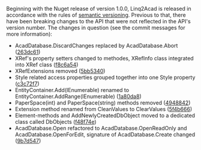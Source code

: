 Beginning with the Nuget release of version 1.0.0, Linq2Acad is released in accordance with the rules of [semantic versioning](https://semver.org). Previous to that, there have been breaking changes to the API that were not reflected in the API's version number. The changes in question (see the commit messages for more information):

* AcadDatabase.DiscardChanges replaced by AcadDatabase.Abort ([263dc61](https://github.com/wtertinek/Linq2Acad/commit/263dc6170167dbd97999c977e4b13f3cba1c0bf9))
* XRef's property setters changed to methodes, XRefInfo class integrated into XRef class ([f8c6a54](https://github.com/wtertinek/Linq2Acad/commit/f8c6a54b2d772f116ea6caf98d4688cb4ae9fdce))
* XRefExtensions removed ([5bb5340](https://github.com/wtertinek/Linq2Acad/commit/5bb53400cfb7787062ff72523bff57b37e0b1d79))
* Style related access properties grouped together into one Style property ([c3c72f7](https://github.com/wtertinek/Linq2Acad/commit/c3c72f7588ffd1b7b3ee22bc44c6a1ad1eb89dcc))
* EntityContainer.Add(IEnumerable<Entity>) renamed to EntityContainer.AddRange(IEnumerable<Entity>) ([1a80da8](https://github.com/wtertinek/Linq2Acad/commit/1a80da801c83de898a01b01f719a487bd47cbc9f))
* PaperSpace(int) and PaperSpace(string) methods removed ([4948842](https://github.com/wtertinek/Linq2Acad/commit/494884238adb4a4521581d7f36dd267ceded7cdf))
* Extension method renamed from CleanValues to ClearValues ([5f4b666](https://github.com/wtertinek/Linq2Acad/commit/5f4b6668a3cbec67c644410d0178255d244c8028))
* Element-methods and AddNewlyCreatedDbObject moved to a dedicated class called DbObjects ([f48f74e](https://github.com/wtertinek/Linq2Acad/commit/f48f74ede2554ef2c968fe52b03e1ec1f0d956ff))
* AcadDatabase.Open refactored to AcadDatabase.OpenReadOnly and AcadDatabase.OpenForEdit, signature of AcadDatabase.Create changed ([9b7d547](https://github.com/wtertinek/Linq2Acad/commit/9b7d547ba8ebab4d1b9d3eedb469b5fcb66d77af))